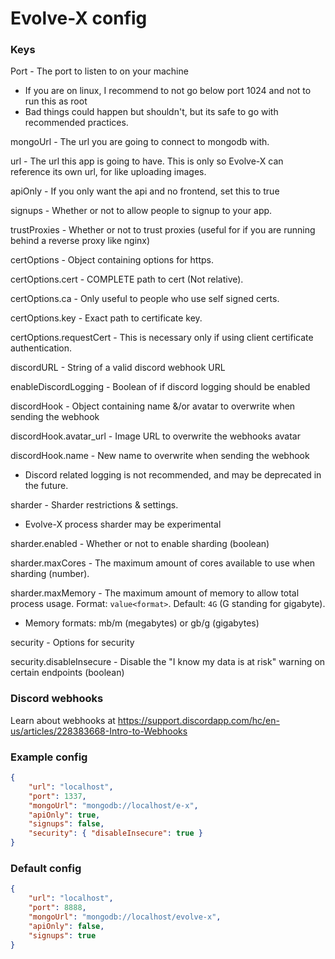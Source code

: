 # Evolve-X config

### Keys

Port - The port to listen to on your machine

- If you are on linux, I recommend to not go below port 1024 and not to run this as root
- Bad things could happen but shouldn't, but its safe to go with recommended practices.

mongoUrl - The url you are going to connect to mongodb with.

url - The url this app is going to have. This is only so Evolve-X can reference its own url, for like uploading images.

apiOnly - If you only want the api and no frontend, set this to true

signups - Whether or not to allow people to signup to your app.

trustProxies - Whether or not to trust proxies (useful for if you are running behind a reverse proxy like nginx)

certOptions - Object containing options for https.

certOptions.cert - COMPLETE path to cert (Not relative).

certOptions.ca - Only useful to people who use self signed certs.

certOptions.key - Exact path to certificate key.

certOptions.requestCert - This is necessary only if using client certificate authentication.

discordURL - String of a valid discord webhook URL

enableDiscordLogging - Boolean of if discord logging should be enabled

discordHook - Object containing name &/or avatar to overwrite when sending the webhook

discordHook.avatar_url - Image URL to overwrite the webhooks avatar

discordHook.name - New name to overwrite when sending the webhook

- Discord related logging is not recommended, and may be deprecated in the future.

sharder - Sharder restrictions & settings.

- Evolve-X process sharder may be experimental

sharder.enabled - Whether or not to enable sharding (boolean)

sharder.maxCores - The maximum amount of cores available to use when sharding (number).

sharder.maxMemory - The maximum amount of memory to allow total process usage. Format: `value<format>`. Default: `4G` (G standing for gigabyte).
- Memory formats: mb/m (megabytes) or gb/g (gigabytes)

security - Options for security

security.disableInsecure - Disable the "I know my data is at risk" warning on certain endpoints (boolean)

### Discord webhooks
Learn about webhooks at https://support.discordapp.com/hc/en-us/articles/228383668-Intro-to-Webhooks

### Example config

```json
{
    "url": "localhost",
    "port": 1337,
    "mongoUrl": "mongodb://localhost/e-x",
    "apiOnly": true,
    "signups": false,
    "security": { "disableInsecure": true }
}
```

### Default config

```json
{
    "url": "localhost",
    "port": 8888,
    "mongoUrl": "mongodb://localhost/evolve-x",
    "apiOnly": false,
    "signups": true
}
```
